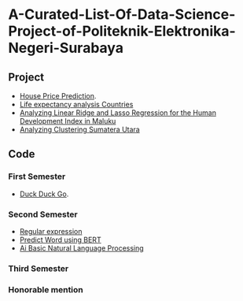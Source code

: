 # A-Curated-List-Of-Data-Science-Project-of-Politeknik-Elektronika-Negeri-Surabaya

## Project
- [House Price Prediction]().
- [Life expectancy analysis Countries]()
- [Analyzing Linear Ridge and Lasso Regression for the Human Development Index in Maluku]()
- [Analyzing Clustering Sumatera Utara](https://www.kaggle.com/code/wahyuikbalmaulana/analisa-clustering-provinsi-sumatera-indonesia)
## Code

### First Semester
- [Duck Duck Go](https://duckduckgo.com).
### Second Semester
- [Regular expression](https://colab.research.google.com/drive/1betR_sGvbOkH7Hc-qAqKLf_QuM5PNvha)
- [Predict Word using BERT](https://colab.research.google.com/drive/16qqP5YMfwS-SIf2l08CJlGzSZnrMhUTL)
- [Ai Basic Natural Language Processing](https://colab.research.google.com/drive/1Zy-7hVhw9BIgZTZajBoKWGruL7pi9SZg)
### Third Semester
### Honorable mention
